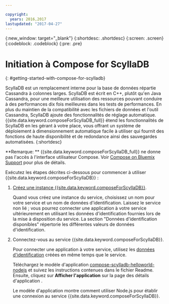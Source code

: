 ```yaml
---

copyright:
  years: 2016,2017
lastupdated: "2017-04-27"
---
```


{:new_window: target="_blank"}
{:shortdesc: .shortdesc}
{:screen: .screen}
{:codeblock: .codeblock}
{:pre: .pre}

# Initiation à Compose for ScyllaDB
{: #getting-started-with-compose-for-scylladb}

ScyllaDB est un remplacement interne pour la base de données répartie Cassandra à colonnes larges. ScyllaDB est écrit en C++, plutôt qu'en Java Cassandra, pour une meilleure utilisation des ressources pouvant conduire à des performances dix fois meilleures dans les tests de performances. En plus du maintien de la compatibilité avec les fichiers de données et l'outil Cassandra, ScyllaDB ajoute des fonctionnalités de réglage automatique. {{site.data.keyword.composeForScyllaDB_full}} étend les fonctionnalités de ScyllaDB en les gérant à votre place, vous offrant un système de déploiement à dimensionnement automatique facile à utiliser qui fournit des fonctions de haute disponibilité et de redondance ainsi des sauvegardes automatisées.
{:shortdesc}

**Remarque: ** {{site.data.keyword.composeForScyllaDB_full}} ne donne pas l'accès à l'interface utilisateur Compose. Voir [Compose on Bluemix Support](https://help.compose.com/docs/bluemix-compose-support) pour plus de détails.

Exécutez les étapes décrites ci-dessous pour commencer à utiliser {{site.data.keyword.composeForScyllaDB}} :

1. [Créez une instance {{site.data.keyword.composeForScyllaDB}}](https://console.ng.bluemix.net/catalog/services/compose-for-scylladb/).

   Quand vous créez une instance du service, choisissez un nom pour votre service et un nom de données d'identification. Laissez le service non lié ; vous pourrez connecter une application à votre service ultérieurement en utilisant les données d'identification fournies lors de la mise à disposition du service. La section "Données d'identification disponibles" répertorie les différentes valeurs de données d'identification.

2. Connectez-vous au service {{site.data.keyword.composeForScyllaDB}}.

   Pour connecter une application à votre service, utilisez les
[données d'identification](./credentials.html) créées en même temps que
le service. 

   Téléchargez le modèle d'application
[compose-scylladb-helloworld-nodejs](https://github.com/IBM-Bluemix/compose-scylladb-helloworld-nodejs) et suivez les instructions contenues dans le fichier Readme. Ensuite, cliquez sur **Afficher l'application** sur la page des détails d'application .

   Le modèle d'application montre comment utiliser Node.js pour établir une connexion au service {{site.data.keyword.composeForScyllaDB}}.
